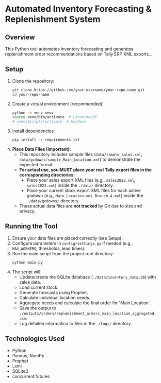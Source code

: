 # Automated Inventory Forecasting & Replenishment System

## Overview

This Python tool automates inventory forecasting and generates replenishment order recommendations based on Tally ERP XML exports...

## Setup

1.  Clone the repository:
    ```bash
    git clone https://github.com/your-username/your-repo-name.git
    cd your-repo-name
    ```
2.  Create a virtual environment (recommended):
    ```bash
    python -m venv venv
    source venv/bin/activate  # Linux/macOS
    # venv\Scripts\activate  # Windows
    ```
3.  Install dependencies:
    ```bash
    pip install -r requirements.txt
    ```
4.  **Place Data Files (Important):**
    *   This repository includes sample files (`data/sample_sales.xml`, `data/godowns/sample_Main_Location.xml`) to demonstrate the expected format.
    *   **For actual use, you MUST place your real Tally export files in the corresponding directories:**
        *   Place your sales export XML files (e.g., `sales2022.xml`, `sales2023.xml`) inside the `./data/` directory.
        *   Place your current stock export XML files for each active godown (e.g., `Main_Location.xml`, `Branch_A.xml`) inside the `./data/godowns/` directory.
    *   These actual data files are **not tracked** by Git due to size and privacy.

## Running the Tool

1.  Ensure your data files are placed correctly (see Setup).
2.  Configure parameters in `config/settings.py` if needed (e.g., `MAX_WORKERS`, thresholds, lead times).
3.  Run the main script from the project root directory:
    ```bash
    python main.py
    ```
4.  The script will:
    *   Update/create the SQLite database (`./data/inventory_data.db`) with sales data.
    *   Load current stock.
    *   Generate forecasts using Prophet.
    *   Calculate individual location needs.
    *   Aggregate needs and calculate the final order for 'Main Location'.
    *   Save the output to `./outputs/orders/replenishment_orders_main_location_aggregated.csv`.
    *   Log detailed information to files in the `./logs/` directory.

## Technologies Used

*   Python
*   Pandas, NumPy
*   Prophet
*   Lxml
*   SQLite3
*   concurrent.futures
